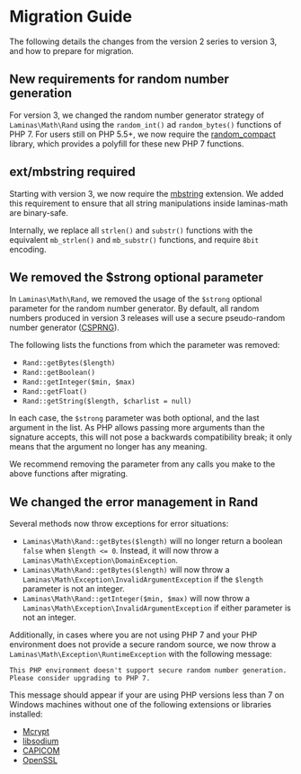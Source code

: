 # Migration Guide

The following details the changes from the version 2 series to version 3, and
how to prepare for migration.

## New requirements for random number generation

For version 3, we changed the random number generator strategy of
`Laminas\Math\Rand` using the `random_int()` ad `random_bytes()` functions of PHP
7. For users still on PHP 5.5+, we now require the
[random_compact](https://github.com/paragonie/random_compat) library, which
provides a polyfill for these new PHP 7 functions.

## ext/mbstring required

Starting with version 3, we now require
the [mbstring](http://php.net/mbstring)
extension. We added this requirement to ensure that all
string manipulations inside laminas-math are binary-safe.

Internally, we replace all `strlen()` and `substr()` functions with the
equivalent `mb_strlen()` and `mb_substr()` functions, and require `8bit`
encoding.

## We removed the $strong optional parameter

In `Laminas\Math\Rand`, we removed the usage of the `$strong` optional parameter for
the random number generator. By default, all random numbers produced in version
3 releases will use a secure pseudo-random number generator
([CSPRNG](https://en.wikipedia.org/wiki/Cryptographically_secure_pseudorandom_number_generator)).

The following lists the functions from which the parameter was removed:

- `Rand::getBytes($length)`
- `Rand::getBoolean()`
- `Rand::getInteger($min, $max)`
- `Rand::getFloat()`
- `Rand::getString($length, $charlist = null)`

In each case, the `$strong` parameter was both optional, and the last argument
in the list. As PHP allows passing more arguments than the signature accepts,
this will not pose a backwards compatibility break; it only means that the
argument no longer has any meaning.

We recommend removing the parameter from any calls you make to the above
functions after migrating.

## We changed the error management in Rand

Several methods now throw exceptions for error situations:

- `Laminas\Math\Rand::getBytes($length)` will no longer return a boolean `false` when
  `$length <= 0`. Instead, it will now throw a `Laminas\Math\Exception\DomainException`.
- `Laminas\Math\Rand::getBytes($length)` will now throw a
  `Laminas\Math\Exception\InvalidArgumentException` if the `$length` parameter is
  not an integer.
- `Laminas\Math\Rand::getInteger($min, $max)` will now throw a
  `Laminas\Math\Exception\InvalidArgumentException` if either parameter is not an
  integer.

Additionally, in cases where you are not using PHP 7 and your PHP environment
does not provide a secure random source, we now throw a
`Laminas\Math\Exception\RuntimeException` with the following message:

```text
This PHP environment doesn't support secure random number generation.
Please consider upgrading to PHP 7.
```

This message should appear if your are using PHP versions less than 7 on Windows
machines without one of the following extensions or libraries installed:

- [Mcrypt](http://php.net/mcrypt)
- [libsodium](https://pecl.php.net/package/libsodium)
- [CAPICOM](https://en.wikipedia.org/wiki/CAPICOM)
- [OpenSSL](http://php.net/openssl)
